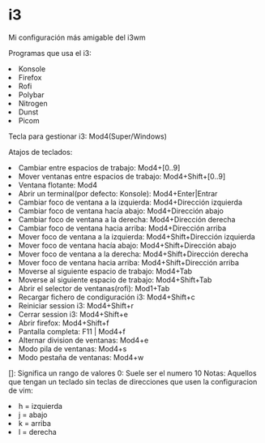 # i3
Mi configuración más amigable del i3wm

Programas que usa el i3:
 <li> Konsole </li>
 <li> Firefox </li>
 <li> Rofi </li>
 <li> Polybar </li>
 <li> Nitrogen </li>
 <li> Dunst </li>
 <li> Picom </li>

Tecla para gestionar i3: Mod4(Super/Windows)

Atajos de teclados:
  <li> Cambiar entre espacios de trabajo: Mod4+[0..9] </li>
  <li> Mover ventanas entre espacios de trabajo: Mod4+Shift+[0..9] </li>
  <li> Ventana flotante: Mod4 </li>
  <li> Abrir un terminal(por defecto: Konsole): Mod4+Enter|Entrar </li>
  <li> Cambiar foco de ventana a la izquierda: Mod4+Dirección izquierda </li>
  <li> Cambiar foco de ventana hacía abajo: Mod4+Dirección abajo </li>
  <li> Cambiar foco de ventana a la derecha: Mod4+Dirección derecha </li>
  <li> Cambiar foco de ventana hacia arriba: Mod4+Dirección arriba </li>
  <li> Mover foco de ventana a la izquierda: Mod4+Shift+Dirección izquierda </li>
  <li> Mover foco de ventana hacía abajo: Mod4+Shift+Dirección abajo </li>
  <li> Mover foco de ventana a la derecha: Mod4+Shift+Dirección derecha </li>
  <li> Mover foco de ventana hacia arriba: Mod4+Shift+Dirección arriba </li>
  <li> Moverse al siguiente espacio de trabajo: Mod4+Tab </li>
  <li> Moverse al siguiente espacio de trabajo: Mod4+Shift+Tab </li>
  <li> Abrir el selector de ventanas(rofi): Mod1+Tab </li>
  <li> Recargar fichero de condiguración i3: Mod4+Shift+c </li>
  <li> Reiniciar session i3: Mod4+Shift+r </li>
  <li> Cerrar session i3: Mod4+Shift+e </li>
  <li> Abrir firefox: Mod4+Shift+f </li>
  <li> Pantalla completa: F11 | Mod4+f </li>
  <li> Alternar division de ventanas: Mod4+e </li>
  <li> Modo pila de ventanas: Mod4+s </li>
  <li> Modo pestaña de ventanas: Mod4+w </li>

[]: Significa un rango de valores
0: Suele ser el numero 10
Notas: Aquellos que tengan un teclado sin teclas de direcciones que usen la configuracion de vim:
<li> h = izquierda </li>
<li> j = abajo </li>
<li> k = arriba </li>
<li> l = derecha </li>


